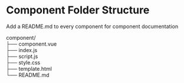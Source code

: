 # Component Folder Structure

Add a README.md to every component for component documentation

component/  
├── component.vue  
├── index.js  
├── script.js  
├── style.css  
├── template.html  
└── README.md  
